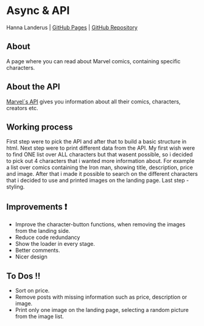 # Async & API
Hanna Landerus | [GitHub Pages]( https://hannalanderus.github.io/Ajax/) | [GitHub Repository]()
## About
A page where you can read about Marvel comics, containing specific characters.



## About the API
[Marvel´s API](https://marvel.com/) gives you information about all their comics, characters, creators etc.


## Working process
First step were to pick the API and after that to build a basic structure in html. 
Next step were to print different data from the API. My first wish were to find ONE list over ALL characters but that wasent possible, so i decided to pick out 4 characters that i wanted more information about. For example a list over comics containing the Iron man, showing title, description, price and image. 
After that i made it possible to search on the different characters that i decided to use and printed images on the landing page.
Last step - styling.

## Improvements :heavy_exclamation_mark:
* Improve the character-button functions, when removing the images from the landing side.
* Reduce code redundancy
* Show the loader in every stage.
* Better comments.
* Nicer design


## To Dos :bangbang:
* Sort on price.
* Remove posts with missing information such as price, description or image.
* Print only one image on the landing page, selecting a random picture from the image list.
